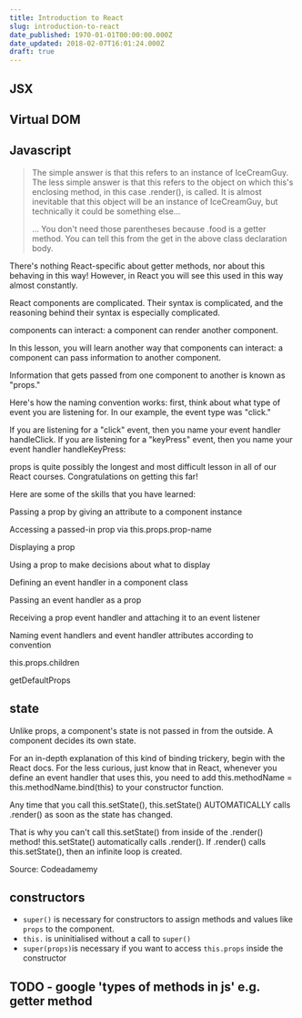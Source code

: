 ```yaml
---
title: Introduction to React
slug: introduction-to-react
date_published: 1970-01-01T00:00:00.000Z
date_updated: 2018-02-07T16:01:24.000Z
draft: true
---
```


## JSX

## Virtual DOM

## Javascript

> The simple answer is that this refers to an instance of IceCreamGuy. The less simple answer is that this refers to the object on which this's enclosing method, in this case .render(), is called. It is almost inevitable that this object will be an instance of IceCreamGuy, but technically it could be something else...
> 
> ... You don't need those parentheses because .food is a getter method. You can tell this from the get in the above class declaration body.

There's nothing React-specific about getter methods, nor about this behaving in this way! However, in React you will see this used in this way almost constantly.

React components are complicated. Their syntax is complicated, and the reasoning behind their syntax is especially complicated.

components can interact: a component can render another component.

In this lesson, you will learn another way that components can interact: a component can pass information to another component.

Information that gets passed from one component to another is known as "props."

Here's how the naming convention works: first, think about what type of event you are listening for. In our example, the event type was "click."

If you are listening for a "click" event, then you name your event handler handleClick. If you are listening for a "keyPress" event, then you name your event handler handleKeyPress:

props is quite possibly the longest and most difficult lesson in all of our React courses. Congratulations on getting this far!

Here are some of the skills that you have learned:

Passing a prop by giving an attribute to a component instance

Accessing a passed-in prop via this.props.prop-name

Displaying a prop

Using a prop to make decisions about what to display

Defining an event handler in a component class

Passing an event handler as a prop

Receiving a prop event handler and attaching it to an event listener

Naming event handlers and event handler attributes according to convention

this.props.children

getDefaultProps

## state

Unlike props, a component's state is not passed in from the outside. A component decides its own state.

For an in-depth explanation of this kind of binding trickery, begin with the React docs. For the less curious, just know that in React, whenever you define an event handler that uses this, you need to add this.methodName = this.methodName.bind(this) to your constructor function.

Any time that you call this.setState(), this.setState() AUTOMATICALLY calls .render() as soon as the state has changed.

That is why you can't call this.setState() from inside of the .render() method! this.setState() automatically calls .render(). If .render() calls this.setState(), then an infinite loop is created.

Source: Codeadamemy

## constructors

- `super()` is necessary for constructors to assign methods and values like `props` to the component.
- `this.` is uninitialised without a call to `super()`
- `super(props)`is necessary if you want to access `this.props` inside the constructor

## TODO - google 'types of methods in js' e.g. getter method
